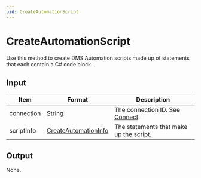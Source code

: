 ```yaml
---
uid: CreateAutomationScript
---
```


# CreateAutomationScript

Use this method to create DMS Automation scripts made up of statements that each contain a C# code block.

## Input

| Item | Format | Description |
|--|--|--|
| connection | String | The connection ID. See [Connect](xref:Connect). |
| scriptInfo | [CreateAutomationInfo](xref:CreateAutomationInfo) | The statements that make up the script. |

## Output

None.
